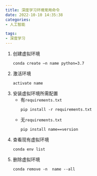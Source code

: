 ```yaml
---
title: 深度学习环境常用命令
date: 2022-10-10 14:35:38
categories: 
- 人工智能

tags:
- 深度学习
---
```


1. 创建虚拟环境
    ~~~
    conda create –n name python=3.7
    ~~~
2. 激活环境
    ~~~
    activate name
    ~~~
3. 安装虚拟环境所需配置
   - 有`requirements.txt`
        ~~~
        pip install -r requirements.txt
        ~~~
   - 无`requirements.txt`
        ~~~
        pip install name==version
        ~~~
4. 查看现有虚拟环境
    ~~~
    conda env list
    ~~~       
5. 删除虚拟环境
    ~~~
    conda remove -n  name --all
    ~~~

